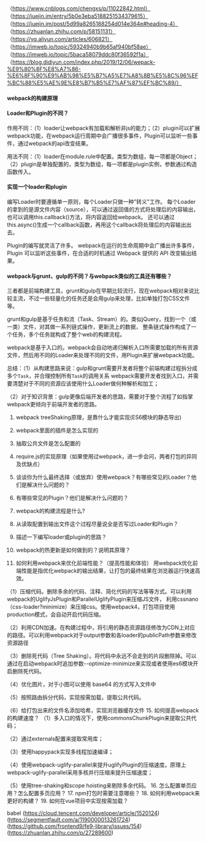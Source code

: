 （https://www.cnblogs.com/chengxs/p/11022842.html）
（https://juejin.im/entry/5b0e3eba5188251534379615）
（https://juejin.im/post/5d99a8265188254d014e364e#heading-4）
（https://zhuanlan.zhihu.com/p/58151131）
（https://yq.aliyun.com/articles/606821）
（https://imweb.io/topic/59324940b9b65af940bf58ae）
（https://imweb.io/topic/5baca58079ddc80f36592f1a）
（https://blog.didiyun.com/index.php/2019/12/06/wepack-%E9%80%8F%E8%A7%86-%E6%8F%90%E9%AB%98%E5%B7%A5%E7%A8%8B%E5%8C%96%EF%BC%88%E5%AE%9E%E8%B7%B5%E7%AF%87%EF%BC%89/）
#### webpack的构建原理

#### Loader和Plugin的不同？
作用不同：（1）loader让webpack有加载和解析非js的能力；（2）plugin可以扩展webpack功能，在webpack运行周期中会广播很多事件，Plugin可以监听一些事件，通过webpack的api改变结果。

用法不同：（1）loader在module.rule中配置。类型为数组，每一项都是Object；（2）plugin是单独配置的，类型为数组，每一项都是plugin实例，参数通过构造函数传入。

#### 实现一个loader和plugin

编写Loader时要遵循单一原则，每个Loader只做一种"转义"工作。 每个Loader的拿到的是源文件内容（source），可以通过返回值的方式将处理后的内容输出，也可以调用this.callback()方法，将内容返回给webpack。 还可以通过 this.async()生成一个callback函数，再用这个callback将处理后的内容输出出去。

Plugin的编写就灵活了许多。 webpack在运行的生命周期中会广播出许多事件，Plugin 可以监听这些事件，在合适的时机通过 Webpack 提供的 API 改变输出结果。

#### webpack与grunt、gulp的不同？与webpack类似的工具还有哪些？

三者都是前端构建工具，grunt和gulp在早期比较流行，现在webpack相对来说比较主流，不过一些轻量化的任务还是会用gulp来处理，比如单独打包CSS文件等。

grunt和gulp是基于任务和流（Task、Stream）的。类似jQuery，找到一个（或一类）文件，对其做一系列链式操作，更新流上的数据， 整条链式操作构成了一个任务，多个任务就构成了整个web的构建流程。

webpack是基于入口的。webpack会自动地递归解析入口所需要加载的所有资源文件，然后用不同的Loader来处理不同的文件，用Plugin来扩展webpack功能。

总结：（1）从构建思路来说：gulp和grunt需要开发者将整个前端构建过程拆分成多个`Task`，并合理控制所有`Task`的调用关系 webpack需要开发者找到入口，并需要清楚对于不同的资源应该使用什么Loader做何种解析和加工；

（2）对于知识背景：gulp更像后端开发者的思路，需要对于整个流程了如指掌 webpack更倾向于前端开发者的思路。

1. webpack treeShaking原理，是靠什么才能实现(ES6模块的静态导出)

3. webpack里面的插件是怎么实现的
4. 抽取公共文件是怎么配置的
5. require.js的实现原理（如果使用过webpack，进一步会问，两者打包的异同及优缺点）

7. 谈谈你为什么最终选择（或放弃）使用webpack？有哪些常见的Loader？他们是解决什么问题的？
8. 有哪些常见的Plugin？他们是解决什么问题的？

10. webpack的构建流程是什么?
11. 从读取配置到输出文件这个过程尽量说全是否写过Loader和Plugin？
12. 描述一下编写loader或plugin的思路？
13. webpack的热更新是如何做到的？说明其原理？
14. 如何利用webpack来优化前端性能？（提高性能和体验）
用webpack优化前端性能是指优化webpack的输出结果，让打包的最终结果在浏览器运行快速高效。

（1）压缩代码。删除多余的代码、注释、简化代码的写法等等方式。可以利用webpack的UglifyJsPlugin和ParallelUglifyPlugin来压缩JS文件， 利用cssnano（css-loader?minimize）来压缩css。使用webpack4，打包项目使用production模式，会自动开启代码压缩。

（2）利用CDN加速。在构建过程中，将引用的静态资源路径修改为CDN上对应的路径。可以利用webpack对于output参数和各loader的publicPath参数来修改资源路径

（3）删除死代码（Tree Shaking）。将代码中永远不会走到的片段删除掉。可以通过在启动webpack时追加参数--optimize-minimize来实现或者使用es6模块开启删除死代码。

（4）优化图片，对于小图可以使用 base64 的方式写入文件中

（5）按照路由拆分代码，实现按需加载，提取公共代码。

（6）给打包出来的文件名添加哈希，实现浏览器缓存文件
15. 如何提高webpack的构建速度？
（1）多入口的情况下，使用commonsChunkPlugin来提取公共代码；

（2）通过externals配置来提取常用库；

（3）使用happypack实现多线程加速编译；

（4）使用webpack-uglify-parallel来提升uglifyPlugin的压缩速度。原理上webpack-uglify-parallel采用多核并行压缩来提升压缩速度；

（5）使用tree-shaking和scope hoisting来剔除多余代码。
16. 怎么配置单页应用？怎么配置多页应用？
17. npm打包时需要注意哪些？
18. 如何利用webpack来更好的构建？
19. 如何在vue项目中实现按需加载？


babel
(https://cloud.tencent.com/developer/article/1520124)
(https://segmentfault.com/a/1190000013261724)
(https://github.com/frontend9/fe9-library/issues/154)
(https://zhuanlan.zhihu.com/p/27289600)